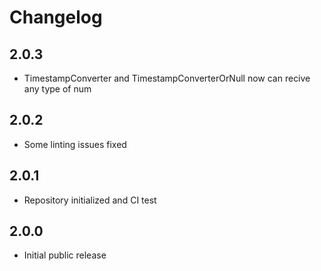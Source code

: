 # Changelog

## 2.0.3
- TimestampConverter and TimestampConverterOrNull now can recive any type of num 
## 2.0.2
- Some linting issues fixed

## 2.0.1
- Repository initialized and CI test

## 2.0.0
- Initial public release

